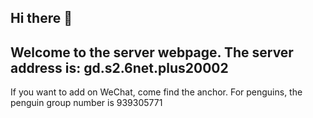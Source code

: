## Hi there 👋
## Welcome to the server webpage. The server address is: gd.s2.6net.plus20002
If you want to add on WeChat, come find the anchor. For penguins, the penguin group number is 939305771

<!--
**FFG1124/FFG1124** is a ✨ _special_ ✨ repository because its `README.md` (this file) appears on your GitHub profile.


Here are some ideas to get you started:

- 🔭 I’m currently working on ...
- 🌱 I’m currently learning ...
- 👯 I’m looking to collaborate on ...
- 🤔 I’m looking for help with ...
- 💬 Ask me about ...
- 📫 How to reach me: ...
- 😄 Pronouns: ...
- ⚡ Fun fact: ...
-->
